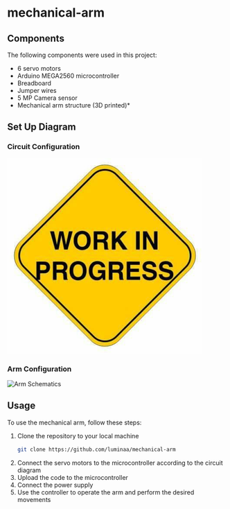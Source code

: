 # mechanical-arm


## Components

The following components were used in this project:

* 6 servo motors
* Arduino MEGA2560 microcontroller
* Breadboard
* Jumper wires
* 5 MP Camera sensor
* Mechanical arm structure (3D printed)*

## Set Up Diagram

### Circuit Configuration
![Circuit Diagram](/pictures/Circuit_Diagram.jpg)

### Arm Configuration
![Arm Schematics](/pictures/schematics.jpg)

## Usage

To use the mechanical arm, follow these steps:

1. Clone the repository to your local machine
    ```bash
    git clone https://github.com/luminaa/mechanical-arm
    ```
2. Connect the servo motors to the microcontroller according to the circuit diagram
3. Upload the code to the microcontroller
4. Connect the power supply
5. Use the controller to operate the arm and perform the desired movements